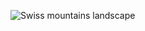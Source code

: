 ![Swiss mountains landscape](https://p1.pxfuel.com/preview/576/663/807/mountain-landscape-mountains-sky-bernese-oberland-switzerland-alpine.jpg)

